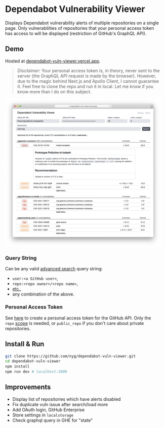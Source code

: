 # Dependabot Vulnerability Viewer

Displays Dependabot vulnerability alerts of multiple repositories on a single
page. Only vulnerabilities of repositories that your personal access token has
access to will be displayed (restriction of GitHub's GraphQL API).

## Demo

Hosted at [dependabot-vuln-viewer.vercel.app][].

> *Disclaimer*: Your personal access token is, in theory, never sent to the
> server (the GraphQL API request is made by the browser). However, due to the
> magic behind Next.js and Apollo Client, I cannot guarantee it. Feel free to
> clone the repo and run it in local. Let me know if you know more than I do on
> this subject.

![demo screenshot](/public/dvv-screen.png)

### Query String

Can be any valid [advanced search][] query string:

* `user:<a GitHub user>`,
* `repo:<repo owner>/<repo name>`,
* [etc.][],
* any combination of the above.

### Personal Access Token

See [here][] to create a personal access token for the GitHub API. Only the
`repo` [scope][] is needed, or `public_repo` if you don't care about private
repositories.

## Install & Run

```sh
git clone https://github.com/nyg/dependabot-vuln-viewer.git
cd dependabot-vuln-viewer
npm install
npm run dev # localhost:3000
```

## Improvements

* Display list of repositories which have alerts disabled
* Fix duplicate vuln issue after search/load more
* Add OAuth login, GitHub Enterprise
* Store settings in `localstorage`
* Check graphql query in GHE for "state"

[dependabot-vuln-viewer.vercel.app]: https://dependabot-vuln-viewer.vercel.app/
[Advanced Search]: https://github.com/search/advanced
[etc.]: https://docs.github.com/en/search-github/getting-started-with-searching-on-github/understanding-the-search-syntax
[here]: https://docs.github.com/en/authentication/keeping-your-account-and-data-secure/creating-a-personal-access-token
[scope]: https://docs.github.com/en/developers/apps/building-oauth-apps/scopes-for-oauth-apps
